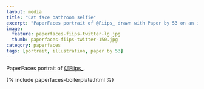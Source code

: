 ```yaml
---
layout: media
title: "Cat face bathroom selfie"
excerpt: "PaperFaces portrait of @Fiips_ drawn with Paper by 53 on an iPad."
image: 
  feature: paperfaces-fiips-twitter-lg.jpg
  thumb: paperfaces-fiips-twitter-150.jpg
category: paperfaces
tags: [portrait, illustration, paper by 53]
---
```


PaperFaces portrait of [@Fiips_](http://twitter.com/Fiips_).

{% include paperfaces-boilerplate.html %}